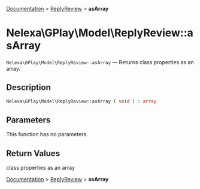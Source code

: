 [Documentation](../../README.md) > [ReplyReview](README.md) > **asArray**

# Nelexa\GPlay\Model\ReplyReview::asArray
`Nelexa\GPlay\Model\ReplyReview::asArray` — Returns class properties as an array.

## Description
```php
Nelexa\GPlay\Model\ReplyReview::asArray ( void ) : array
```

## Parameters
This function has no parameters.

## Return Values
class properties as an array

[Documentation](../../README.md) > [ReplyReview](README.md) > **asArray**
